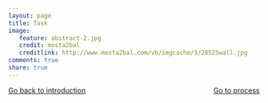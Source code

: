 ```yaml
---
layout: page 
title: Task 
image: 
   feature: abstract-2.jpg
   credit: mosta2bal
   creditlink: http://www.mosta2bal.com/vb/imgcache/3/28525wall.jpg
comments: true
share: true 
---
```










<div style="float: left"> 
<a href="{{ site.url }}/leisure-hospitality/project/introduction/" class="btn">Go back to introduction</a>
</div>

<div style="float: right"> 
<a href="{{ site.url }}/leisure-hospitality/project/process/" class="btn">Go to process</a>
</div>